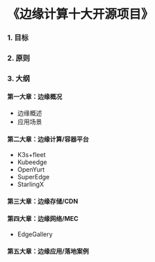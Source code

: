 # 《边缘计算十大开源项目》

### 1. 目标

### 2. 原则

### 3. 大纲

#### 第一大章：边缘概况

* 边缘概述
* 应用场景

#### 第二大章：边缘计算/容器平台

* K3s+fleet
* Kubeedge
* OpenYurt
* SuperEdge
* StarlingX

#### 第三大章：边缘存储/CDN

#### 第四大章：边缘网络/MEC

* EdgeGallery

#### 第五大章：边缘应用/落地案例





